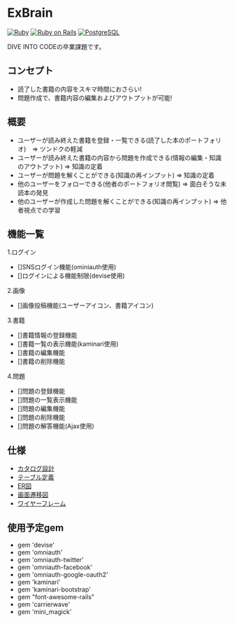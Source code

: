 # ExBrain
[![Ruby](https://img.shields.io/badge/Ruby-2.5.3-red.svg)](https://docs.ruby-lang.org/ja/2.5.0/doc/index.html)
[![Ruby on Rails](https://img.shields.io/badge/Ruby%20on%20Rails-5.2.2-red.svg)](https://guides.rubyonrails.org/)
[![PostgreSQL](https://img.shields.io/badge/PostgreSQL-10.5-blue.svg)](https://www.postgresql.org/)

DIVE INTO CODEの卒業課題です。

## コンセプト

- 読了した書籍の内容をスキマ時間におさらい!
- 問題作成で、書籍内容の編集およびアウトプットが可能!

## 概要

- ユーザーが読み終えた書籍を登録・一覧できる(読了した本のポートフォリオ)　=> ツンドクの軽減
- ユーザーが読み終えた書籍の内容から問題を作成できる(情報の編集・知識のアウトプット) => 知識の定着
- ユーザーが問題を解くことができる(知識の再インプット) => 知識の定着
- 他のユーザーをフォローできる(他者のポートフォリオ閲覧) => 面白そうな未読本の発見
- 他のユーザーが作成した問題を解くことができる(知識の再インプット) => 他者視点での学習

## 機能一覧

1.ログイン
 - []SNSログイン機能(ominiauth使用)
 - []ログインによる機能制限(devise使用)

2.画像
  - []画像投稿機能(ユーザーアイコン、書籍アイコン)

3.書籍
 - []書籍情報の登録機能
 - []書籍一覧の表示機能(kaminari使用)
 - []書籍の編集機能
 - []書籍の削除機能

4.問題
- []問題の登録機能
- []問題の一覧表示機能
- []問題の編集機能
- []問題の削除機能
- []問題の解答機能(Ajax使用)

## 仕様

- [カタログ設計](https://docs.google.com/spreadsheets/d/11_zs59nDlXGr9un59Kv_nKRELJglrdHiLZXPHKaABAM/edit#gid=0)
- [テーブル定義](https://docs.google.com/spreadsheets/d/11_zs59nDlXGr9un59Kv_nKRELJglrdHiLZXPHKaABAM/edit#gid=1614793316)
- [ER図](https://drive.google.com/file/d/1RRlYxL8iPtvyMmHT9rFFHaNVyYrRjT1u/view)
- [画面遷移図](https://docs.google.com/spreadsheets/d/11_zs59nDlXGr9un59Kv_nKRELJglrdHiLZXPHKaABAM/edit#gid=629326844)
- [ワイヤーフレーム](https://docs.google.com/spreadsheets/d/11_zs59nDlXGr9un59Kv_nKRELJglrdHiLZXPHKaABAM/edit#gid=1669746727)

## 使用予定gem

- gem 'devise'
- gem 'omniauth'
- gem 'omniauth-twitter'
- gem 'omniauth-facebook'
- gem 'omniauth-google-oauth2'
- gem 'kaminari'
- gem 'kaminari-bootstrap'
- gem "font-awesome-rails"
- gem 'carrierwave'
- gem 'mini_magick'